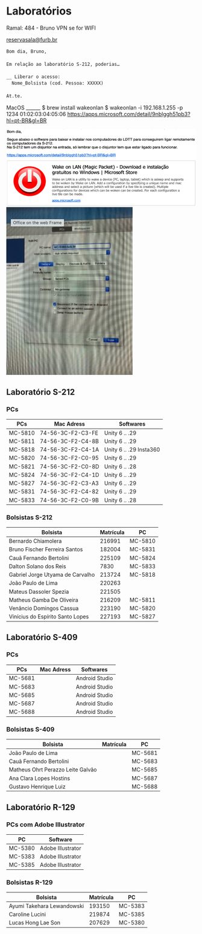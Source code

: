 # Laboratórios

Ramal: 484 - Bruno
VPN se for WIFI

[reservasala@furb.br](mailto:reservasala@furb.br)  

```markdown
Bom dia, Bruno,

Em relação ao laboratório S-212, poderias…

__ Liberar o acesso:
  Nome_Bolsista (cod. Pessoa: XXXXX)

At.te.
```

MacOS ______
$ brew install wakeonlan
$ wakeonlan -i 192.168.1.255 -p 1234 01:02:03:04:05:06
<https://apps.microsoft.com/detail/9nblggh51pb3?hl=pt-BR&gl=BR>

![WakeLan](WakeLan.png)  
![RD_CFG](RD_CFG.png)  

## Laboratório S-212

### PCs

| PCs     | Mac Adress          | Softwares               |
|---------|---------------------|-------------------------|
| MC-5810 | 74-56-3C-F2-C3-FE   | Unity 6 .. .29          |
| MC-5811 | 74-56-3C-F2-C4-8B   | Unity 6 .. .29          |
| MC-5818 | 74-56-3C-F2-C4-1A   | Unity 6 .. .29 Insta360 |
| MC-5820 | 74-56-3C-F2-C0-95   | Unity 6 .. .29          |
| MC-5821 | 74-56-3C-F2-C0-8D   | Unity 6 .. .28          |
| MC-5824 | 74-56-3C-F2-C4-1D   | Unity 6 .. .29          |
| MC-5827 | 74-56-3C-F2-C3-A3   | Unity 6 .. .29          |
| MC-5831 | 74-56-3C-F2-C4-82   | Unity 6 .. .29          |
| MC-5833 | 74-56-3C-F2-C0-9B   | Unity 6 .. .28          |

### Bolsistas S-212

| Bolsista                             | Matrícula | PC       |
|--------------------------------------|-----------|----------|
| Bernardo Chiamolera                  | 216991    | MC-5810  |
| Bruno Fischer Ferreira Santos        | 182004    | MC-5831  |
| Cauã Fernando Bertolini              | 225109    | MC-5824  |
| Dalton Solano dos Reis               | 7830      | MC-5833  |
| Gabriel Jorge Utyama de Carvalho     | 213724    | MC-5818  |
| João Paulo de Lima                   | 220263    |          |
| Mateus Dassoler Spezia               | 221505    |          |
| Matheus Gamba De Oliveira            | 216209    | MC-5811  |
| Venâncio Domingos Cassua             | 223190    | MC-5820  |
| Vinícius do Espírito Santo Lopes     | 227193    | MC-5827  |

## Laboratório S-409

### PCs

| PCs     | Mac Adress          | Softwares               |
|---------|---------------------|-------------------------|
| MC-5681 |                     | Android Studio          |
| MC-5683 |                     | Android Studio          |
| MC-5685 |                     | Android Studio          |
| MC-5687 |                     | Android Studio          |
| MC-5688 |                     | Android Studio          |

### Bolsistas S-409

| Bolsista                             | Matrícula | PC       |
|--------------------------------------|-----------|----------|
| João Paulo de Lima                   |           | MC-5681  |
| Cauã Fernando Bertolini              |           | MC-5683  |
| Matheus Ohrt Perazzo Leite Galvão    |           | MC-5685  |
| Ana Clara Lopes Hostins              |           | MC-5687  |
| Gustavo Henrique Luiz                |           | MC-5688  |

## Laboratório R-129

### PCs com Adobe Illustrator

| PC       | Software           |
|----------|--------------------|
| MC-5380  | Adobe Illustrator  |
| MC-5383  | Adobe Illustrator  |
| MC-5385  | Adobe Illustrator  |


### Bolsistas R-129

| Bolsista                        | Matrícula | PC       |
|---------------------------------|-----------|----------|
| Ayumi Takehara Lewandowski      | 193150    | MC-5383  |
| Caroline Lucini                 | 219874    | MC-5385  |
| Lucas Hong Lae Son              | 207629    | MC-5380  |

